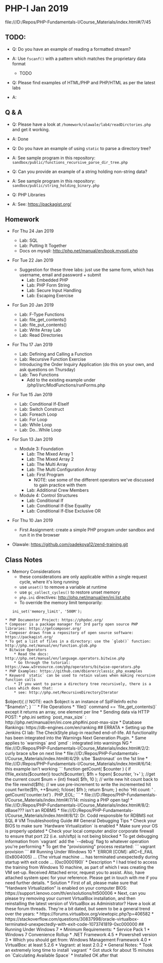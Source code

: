 # PHP-I Jan 2019

file:///D:/Repos/PHP-Fundamentals-I/Course_Materials/index.html#/7/45

## TODO:
* Q: Do you have an example of reading a formatted stream?
* A: Use `fscanf()` with a pattern which matches the proprietary data format
     * TODO

* Q: Please find examples of HTML/PHP and PHP/HTML as per the latest labs
* A:


## Q & A
* Q: Please have a look at `/homework/olawale/lab4/readDirctories.php` and get it working.
* A: Done

* Q: Do you have an example of using `static` to parse a directory tree?
* A: See sample program in this repository: `sandbox/public/functions_recursive_parse_dir_tree.php`

* Q: Can you provide an example of a string holding non-string data?
* A: See sample program in this repository: `sandbox/public/string_holding_binary.php`

* Q: PHP Libraries
* A: See: https://packagist.org/

## Homework
* For Thu 24 Jan 2019
  * Lab: SQL
  * Lab: Putting It Together
  * Docs on mysqli: http://php.net/manual/en/book.mysqli.php
* For Tue 22 Jan 2019
  * Suggestion for these three labs: just use the same form, which has username, email and password + submit
      * Lab: Embedded PHP
      * Lab: PHP Form String
      * Lab: Secure Input Handling
      * Lab: Escaping Exercise
* For Sun 20 Jan 2019
  * Lab: F-Type Functions
  * Lab: file_get_contents()
  * Lab: file_put_contents()
  * Lab: Write Array Lab
  * Lab: Read Directories
* For Thu 17 Jan 2019
  * Lab: Defining and Calling a Function
  * Lab: Recursive Function Exercise
  * Introducing the Order Inquiry Application  (do this on your own, and ask questions on Thursday)
  * Lab: Two Functions
    * Add to the existing example under /php1/src/ModFunctions/runForms.php
* For Tue 15 Jan 2019
  * Lab: Conditional If-ElseIf
  * Lab: Switch Construct
  * Lab: Foreach Loop
  * Lab: For Loop
  * Lab: While Loop
  * Lab: Do...While Loop
* For Sun 13 Jan 2019
  * Module 3: Foundation
      * Lab: The Mixed Array 1
      * Lab: The Mixed Array 2
      * Lab: The Multi Array
      * Lab: The Multi Configuration Array
      * Lab: First Program
        * NOTE: use some of the different operators we've discussed to gain practice with them
      * Lab: Additional Crew Members
  * Module 4: Control Structures
    * Lab: Conditional If
    * Lab: Conditional If-Else Equality
    * Lab: Conditional If-Else Exclusive OR
* For Thu 10 Jan 2019
  * First Assignment: create a simple PHP program under sandbox and run it in the browser

* Olawale: https://github.com/oadekoya12/zend-training.git

## Class Notes
* Memory Considerations
    * these considerations are only applicable within a single request cycle, where it's long running
    * use `unset()` to remove a variable at runtime
    * use `gc_collect_cycles()` to restore unset memory
    * `php.ini` directives: http://php.net/manual/en/ini.list.php
    * To override the memory limit temporarily:
    ```
    ini_set('memory_limit', '500M');
```
* PHP Documentor Project: https://phpdoc.org/
* Composer is a package manager for 3rd party open source PHP libraries: https://getcomposer.org/
* Composer draws from a repository of open source software: https://packagist.org/
* To get a list of files in a directory: use the `glob()` function: http://php.net/manual/en/function.glob.php
* Bitwise Operators
    * Read the docs: http://php.net/manual/en/language.operators.bitwise.php
    * Go through the tutorial: https://www.w3resource.com/php/operators/bitwise-operators.php
* PHP Examples: https://github.com/dbierer/classic_php_examples
* Keyword `static` can be used to retain values when making recursive function calls
    * If you want to parse a directory tree recursively, there is a class which does that:
    * see: http://php.net/RecursiveDirectoryIterator
```
<?php

$path = realpath('/etc');

$objects = new RecursiveIteratorIterator(
                new RecursiveDirectoryIterator($path),
                RecursiveIteratorIterator::SELF_FIRST
);
foreach($objects as $name => $object){
    // NOTE: each $object is an instance of SplFileInfo
    echo "$name\n";
}
```
* File Operations
    * `file()` command == `file_get_contents()` except it returns an array, one element per line
* Sending data via HTTP POST:
    * php.ini setting `post_max_size` : http://php.net/manual/en/ini.core.php#ini.post-max-size
* Database Rankings: https://db-engines.com/en/ranking

## ERRATA
* Setting up the Jenkins CI lab: The CheckStyle plug-in reached end-of-life. All functionality has been integrated into the Warnings Next Generation Plugin.
* Same applies to `warnings` and `pmd` : integrated into warnings NG
* file:///D:/Repos/PHP-Fundamentals-I/Course_Materials/index.html#/2/2: curly brace s/be on next line
* file:///D:/Repos/PHP-Fundamentals-I/Course_Materials/index.html#/4/29: s/be `$astronaut` on the 1st line
* file:///D:/Repos/PHP-Fundamentals-I/Course_Materials/index.html#/6/14: this example isn't working
```
function getCount( $counter )
{
    if (!file_exists($counter)) touch($counter);
    $fh = fopen( $counter, 'r+' );
    //get the current count
    $num = (int) fread( $fh, 10 );
    // write new hit count back to the file
    rewind($fh);
    // we use pre-increment to write the incremented hit count
    fwrite($fh, ++$num);
    fclose( $fh );
    return $num;
}
echo 'Hit count: ' . getCount('counter.txt') . PHP_EOL;
```
* file:///D:/Repos/PHP-Fundamentals-I/Course_Materials/index.html#/7/14: missing a PHP open tag!
* file:///D:/Repos/PHP-Fundamentals-I/Course_Materials/index.html#/8/2: dBase??? isn't an RDBMS
* file:///D:/Repos/PHP-Fundamentals-I/Course_Materials/index.html#/8/12: Dr. Codd responsible for RDBMS not SQL

# VM Troubleshooting Guide

## General Debugging Tips
* Check your BIOS to make sure `Hardware Virtualization` is enabled
* Make sure your OS is properly updated
* Check your local computer and/or corporate firewall to ensure that port 22 (i.e. ssh/sftp) is not being blocked
* To get debugging information from `vagrant` add the `--debug` flag to whatever operation you're performing
* To get the "provisioning" process restarted:
```
vagrant provision
```

## Running Under Windows 10
* `ERROR [COM]: aRC=E_FAIL (0x8004005) ... {The virtual machine ... has terminated unexpectedly during startup with exit code ... (0xc0000190)`
  * Description
    * I had tried to access the training from Windows 10 machine, as part of which I was creating the VM set-up. Received Attached error, request you to assist. Also, have attached system spec for your reference. Please get in touch with me if you need further details.
  * Solution
    * First of all, please make sure that "Hardware Virtualization" is enabled on your computer BIOS: https://support.lenovo.com/th/en/solutions/ht500006
    * Next, can you please try removing your current VirtualBox installation, and then reinstalling the latest version of VirtualBox as Administrator?
      Have a look at these forum threads.  They're a bit dated, but seem to be a general trend over the years:
        * https://forums.virtualbox.org/viewtopic.php?p=406582
        * https://stackoverflow.com/questions/30837998/oracle-virtualbox-terminated-unexpectedly-with-exit-code-1073741819-0xc000000

## Running Under Windows 7
* Minimum Requirements:
  * Service Pack 1
  * Windows 7 Convenience Rollup
  * .NET Framework 4.5
  * Powershell version 3
    * Which you should get from: Windows Management Framework 4.0
  * VirtualBox: at least 5.2.6
  * Vagrant: at least 2.0.2
* General Notes:
  * Took an extremely long time to install `vagrant`
    * Got stuck for about 15 minutes on `Calculating Available Space`
    * Installed OK after that
